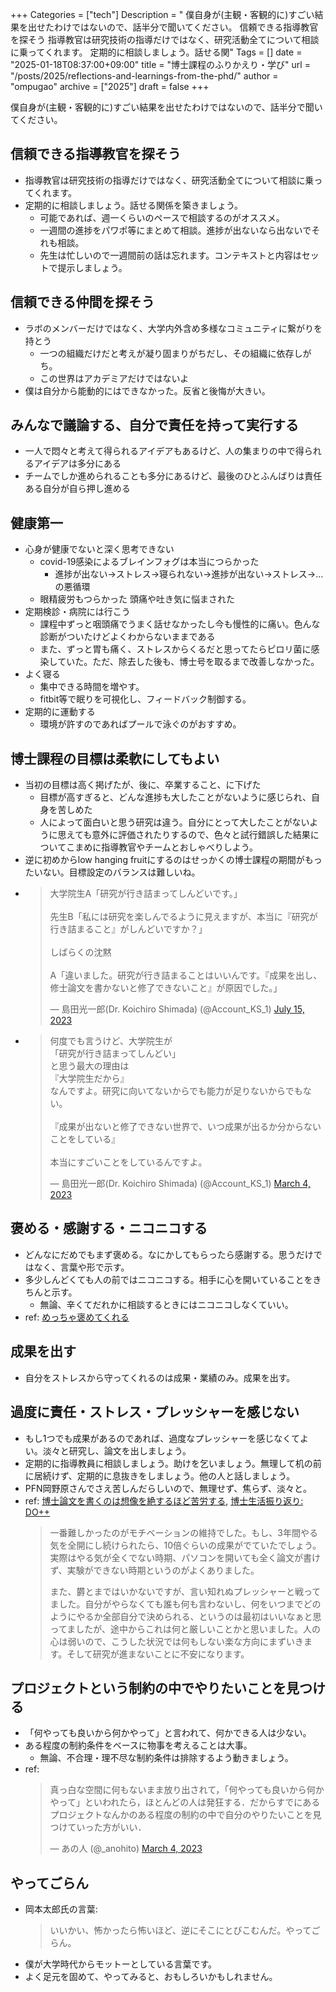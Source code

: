 +++
Categories = ["tech"]
Description = " 僕自身が(主観・客観的に)すごい結果を出せたわけではないので、話半分で聞いてください。  信頼できる指導教官を探そう   指導教官は研究技術の指導だけではなく、研究活動全てについて相談に乗ってくれます。  定期的に相談しましょう。話せる関"
Tags = []
date = "2025-01-18T08:37:00+09:00"
title = "博士課程のふりかえり・学び"
url = "/posts/2025/reflections-and-learnings-from-the-phd/"
author = "ompugao"
archive = ["2025"]
draft = false
+++

<body>
<p>僕自身が(主観・客観的に)すごい結果を出せたわけではないので、話半分で聞いてください。</p>

<h2 id="信頼できる指導教官を探そう">信頼できる指導教官を探そう</h2>

<ul>
<li>指導教官は研究技術の指導だけではなく、研究活動全てについて相談に乗ってくれます。</li>
<li>定期的に相談しましょう。話せる関係を築きましょう。

<ul>
<li>可能であれば、週一くらいのペースで相談するのがオススメ。</li>
<li>一週間の進捗をパワポ等にまとめて相談。進捗が出ないなら出ないでそれも相談。</li>
<li>先生は忙しいので一週間前の話は忘れます。コンテキストと内容はセットで提示しましょう。</li>
</ul>
</li>
</ul>


<h2 id="信頼できる仲間を探そう">信頼できる仲間を探そう</h2>

<ul>
<li>ラボのメンバーだけではなく、大学内外含め多様なコミュニティに繋がりを持とう

<ul>
<li>一つの組織だけだと考えが凝り固まりがちだし、その組織に依存しがち。</li>
<li>この世界はアカデミアだけではないよ</li>
</ul>
</li>
<li>僕は自分から能動的にはできなかった。反省と後悔が大きい。</li>
</ul>


<h2 id="みんなで議論する自分で責任を持って実行する">みんなで議論する、自分で責任を持って実行する</h2>

<ul>
<li>一人で悶々と考えて得られるアイデアもあるけど、人の集まりの中で得られるアイデアは多分にある</li>
<li>チームでしか進められることも多分にあるけど、最後のひとふんばりは責任ある自分が自ら押し進める</li>
</ul>


<h2 id="健康第一">健康第一</h2>

<ul>
<li>心身が健康でないと深く思考できない

<ul>
<li>covid-19感染によるブレインフォグは本当につらかった

<ul>
<li>進捗が出ない→ストレス→寝られない→進捗が出ない→ストレス→…の悪循環</li>
</ul>
</li>
<li>眼精疲労もつらかった 頭痛や吐き気に悩まされた</li>
</ul>
</li>
<li>定期検診・病院には行こう

<ul>
<li>課程中ずっと咽頭痛でうまく話せなかったし今も慢性的に痛い。色んな診断がついたけどよくわからないままである</li>
<li>また、ずっと胃も痛く、ストレスからくるだと思ってたらピロリ菌に感染していた。ただ、除去した後も、博士号を取るまで改善しなかった。</li>
</ul>
</li>
<li>よく寝る

<ul>
<li>集中できる時間を増やす。</li>
<li>fitbit等で眠りを可視化し、フィードバック制御する。</li>
</ul>
</li>
<li>定期的に運動する

<ul>
<li>環境が許すのであればプールで泳ぐのがおすすめ。</li>
</ul>
</li>
</ul>


<h2 id="博士課程の目標は柔軟にしてもよい">博士課程の目標は柔軟にしてもよい</h2>

<ul>
<li>当初の目標は高く掲げたが、後に、卒業すること、に下げた

<ul>
<li>目標が高すぎると、どんな進捗も大したことがないように感じられ、自身を苦しめた</li>
<li>人によって面白いと思う研究は違う。自分にとって大したことがないように思えても意外に評価されたりするので、色々と試行錯誤した結果についてこまめに指導教官やチームとおしゃべりしよう。</li>
</ul>
</li>
<li>逆に初めからlow hanging fruitにするのはせっかくの博士課程の期間がもったいない。目標設定のバランスは難しいね。</li>
<li>
<blockquote class="twitter-tweet">
<p lang="ja" dir="ltr">大学院生A「研究が行き詰まってしんどいです。」<br><br>先生B「私には研究を楽しんでるように見えますが、本当に『研究が行き詰まること』がしんどいですか？」<br><br>しばらくの沈黙<br><br>A「違いました。研究が行き詰まることはいいんです。『成果を出し、修士論文を書かないと修了できないこと』が原因でした。」</p>— 島田光一郎(Dr. Koichiro Shimada) (@Account_KS_1) <a href="https://twitter.com/Account_KS_1/status/1680073159306010624?ref_src=twsrc%5Etfw">July 15, 2023</a>
</blockquote>
</li>
</ul>


<script async src="https://platform.twitter.com/widgets.js" charset="utf-8"></script>


<ul>
<li>
<blockquote class="twitter-tweet">
<p lang="ja" dir="ltr">何度でも言うけど、大学院生が<br>「研究が行き詰まってしんどい」<br>と思う最大の理由は<br>『大学院生だから』<br>なんですよ。研究に向いてないからでも能力が足りないからでもない。<br><br>『成果が出ないと修了できない世界で、いつ成果が出るか分からないことをしている』<br><br>本当にすごいことをしているんですよ。</p>— 島田光一郎(Dr. Koichiro Shimada) (@Account_KS_1) <a href="https://twitter.com/Account_KS_1/status/1631992112433737728?ref_src=twsrc%5Etfw">March 4, 2023</a>
</blockquote>
</li>
</ul>


<script async src="https://platform.twitter.com/widgets.js" charset="utf-8"></script>


<h2 id="褒める感謝するニコニコする">褒める・感謝する・ニコニコする</h2>

<ul>
<li>どんなにだめでもまず褒める。なにかしてもらったら感謝する。思うだけではなく、言葉や形で示す。</li>
<li>多少しんどくても人の前ではニコニコする。相手に心を開いていることをきちんと示す。

<ul>
<li>無論、辛くてだれかに相談するときにはニコニコしなくていい。</li>
</ul>
</li>
<li>
ref: <a href="{{% ref path=\"/posts/2023/got-lots-of-praise\" %}}">めっちゃ褒めてくれる</a>
</li>
</ul>


<h2 id="成果を出す">成果を出す</h2>

<ul>
<li>自分をストレスから守ってくれるのは成果・業績のみ。成果を出す。</li>
</ul>


<h2 id="過度に責任ストレスプレッシャーを感じない">過度に責任・ストレス・プレッシャーを感じない</h2>

<ul>
<li>もし1つでも成果があるのであれば、過度なプレッシャーを感じなくてよい。淡々と研究し、論文を出しましょう。</li>
<li>定期的に指導教員に相談しましょう。助けを乞いましょう。無理して机の前に居続けず、定期的に息抜きをしましょう。他の人と話しましょう。</li>
<li>PFN岡野原さんでさえ苦しんだらしいので、無理せず、焦らず、淡々と。</li>
<li>ref: <a href="https://komachi.hatenablog.com/entry/20100408/p1">博士論文を書くのは想像を絶するほど苦労する</a>, <a href="http://hillbig.cocolog-nifty.com/do/2010/04/post-cdda.html">博士生活振り返り: DO++</a>

<blockquote>
<p>一番難しかったのがモチベーションの維持でした。もし、3年間やる気を全開にし続けられたら、10倍ぐらいの成果がでていたでしょう。実際はやる気が全くでない時期、パソコンを開いても全く論文が書けず、実験ができない時期というのがよくありました。</p>

<p>また、欝とまではいかないですが、言い知れぬプレッシャーと戦ってました。自分がやらなくても誰も何も言わないし、何をいつまでどのようにやるか全部自分で決められる、というのは最初はいいなぁと思ってましたが、途中からこれは何と厳しいことかと思いました。人の心は弱いので、こうした状況では何もしない楽な方向にまずいきます。そして研究が進まないことに不安になります。</p>
</blockquote>
</li>
</ul>


<h2 id="プロジェクトという制約の中でやりたいことを見つける">プロジェクトという制約の中でやりたいことを見つける</h2>

<ul>
<li>「何やっても良いから何かやって」と言われて、何かできる人は少ない。</li>
<li>ある程度の制約条件をベースに物事を考えることは大事。

<ul>
<li>無論、不合理・理不尽な制約条件は排除するよう動きましょう。</li>
</ul>
</li>
<li>ref: <blockquote class="twitter-tweet">
<p lang="ja" dir="ltr">真っ白な空間に何もないまま放り出されて，「何やっても良いから何かやって」といわれたら，ほとんどの人は発狂する．だからすでにあるプロジェクトなんかのある程度の制約の中で自分のやりたいことを見つけていった方がいい．</p>— あの人 (@_anohito) <a href="https://twitter.com/_anohito/status/1631906153876668416?ref_src=twsrc%5Etfw">March 4, 2023</a>
</blockquote>
</li>
</ul>


<script async src="https://platform.twitter.com/widgets.js" charset="utf-8"></script>


<h2 id="やってごらん">やってごらん</h2>

<ul>
<li>
岡本太郎氏の言葉:

<blockquote><p>いいかい、怖かったら怖いほど、逆にそこにとびこむんだ。やってごらん。</p></blockquote>
</li>
<li>僕が大学時代からモットーとしている言葉です。</li>
<li>よく足元を固めて、やってみると、おもしろいかもしれません。</li>
</ul>

</body>
